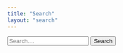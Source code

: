 ```yaml
---
title: "Search"
layout: "search"
---
```

<html>
<form action="/search" method="GET">
    <input type="search" name="q" id="search-query" placeholder="Search....">
    <button type="submit">Search</button>
</form>
</html>

